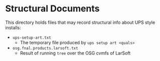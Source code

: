 Structural Documents
====================

This directory holds files that may record structural info about
UPS style installs:

- `ups-setup-art.txt`
  - The temporary file produced by `ups setup art <quals>`
- `osg.fnal.products.larsoft.txt`
  - Result of running `tree` over the OSG cvmfs of LarSoft
